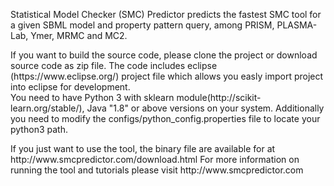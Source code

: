 <p>Statistical Model Checker (SMC) Predictor predicts the fastest SMC tool for a given SBML model and property pattern query, among PRISM, PLASMA-Lab, Ymer, MRMC and MC2.</p>

<p>If you want to build the source code, please clone the project or download source code as zip file.
The code includes eclipse (https://www.eclipse.org/) project file which allows you easly import project into eclipse for development.<br/>
You need to have Python 3 with sklearn module(http://scikit-learn.org/stable/), Java "1.8" or above versions on your system.
Additionally you need to modify the configs/python_config.properties file to locate your python3 path.</p>

<p>If you just want to use the tool, the binary file are available for at http://www.smcpredictor.com/download.html
For more information on running the tool and tutorials please visit http://www.smcpredictor.com </p>
